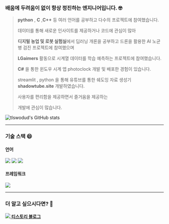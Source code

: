 <!--
**umi0410/umi0410** is a ✨ _special_ ✨ repository because its `README.md` (this file) appears on your GitHub profile.

Here are some ideas to get you started:

- 🔭 I’m currently working on ...
- 🌱 I’m currently learning ...
- 👯 I’m looking to collaborate on ...
- 🤔 I’m looking for help with ...
- 💬 Ask me about ...
- 📫 How to reach me: ...
- 😄 Pronouns: ...
- ⚡ Fun fact: ...
-->
<!-- 
shields.io 참고: https://shields.io/
icon 참고: https://simpleicons.org/?q=go
 -->

### 배움에 두려움이 없이 항상 정진하는 엔지니어입니다. 🤓

> 
> **python** , **C** ,**C++** 등 여러 언어를 공부하고 다수의 프로젝트에 참여했습니다. 
>
>  데이터를 통해 새로운 인사이트를 제공하거나  코드에 관심이 많아
>
>  **디지털 농업 및 로봇 실험실**에서 딥러닝 개론을 공부하고 드론을 활용한 AI 노균병 검진 프로젝트에 참여했으며
>
>  **LGaimers** 활동으로 시계열 데이터를 학습 예측하는 프로젝트에 참여했습니다.
>
>  **C#** 을 통한 윈도우 시계 앱 photoclock 개발 및 배포한 경험이 있습니다.
>
>  streamlit , python 을 통해 유튜브를 통한 쉐도잉 자료 생성기
>  **shadowtube.site** 개발하였습니다.  
>
> 사용자를 편리함을 제공하면서 즐거움을 제공하는
>
> 개발에 관심이 많습니다.
> 


![tlswodud's GitHub stats](https://github-readme-stats.vercel.app/api?username=tlswodud&count_private=true&show_icons=true&theme=github_white)

---

### 기술 스택 😄

#### 언어
<img src="https://img.shields.io/badge/Python-3776AB?style=flat&logo=python&logoColor=white"/> <img src="https://img.shields.io/badge/Java-F7DF1E?&style=flat&logo=Java&logoColor=white"/> <img src="https://img.shields.io/badge/C++-EE4C2C?&style=flat&logo=C++&logoColor=white"/>

#### 프레임워크

<img src="https://img.shields.io/badge/PyTorch-EE4C2C?&style=flat&logo=PyTorch&logoColor=white"/>  


---

### 더 알고 싶으시다면? 🤗

#### [<img src="https://img.shields.io/badge/Tistory-000000?style=flat&logo=Tistory&logoColor=white"/> 티스토리 블로그](https://fktshin.tistory.com/)

